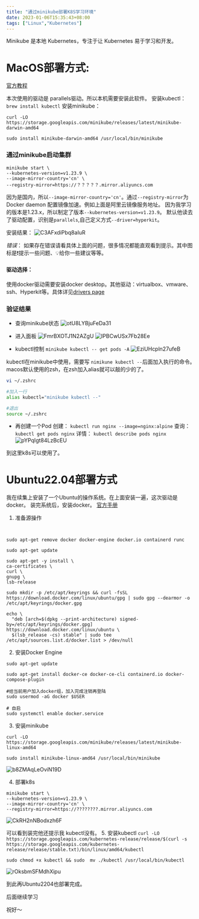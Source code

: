 ```yaml
---
title: "通过minikube部署K8S学习环境"
date: 2023-01-06T15:35:43+08:00
tags: ["Linux","Kubernetes"]
---
```


Minikube 是本地 Kubernetes，专注于让 Kubernetes 易于学习和开发。

# MacOS部署方式:
[官方教程](https://minikube.sigs.k8s.io/docs/start/)

本次使用的驱动是 parallels驱动。所以本机需要安装此软件。
安装kubectl：`brew install kubectl`
安装minikube：
```shell
curl -LO https://storage.googleapis.com/minikube/releases/latest/minikube-darwin-amd64

sudo install minikube-darwin-amd64 /usr/local/bin/minikube
```

### 通过minikube启动集群
```shell
minikube start \
--kubernetes-version=v1.23.9 \
--image-mirror-country='cn' \
--registry-mirror=https://？？？？？.mirror.aliyuncs.com
```

因为是国内，所以`--image-mirror-country='cn'`。通过`--registry-mirror`为 Docker daemon 配置镜像加速。例如上面是阿里云镜像服务地址。
因为我学习的版本是1.23.x，所以制定了版本`--kubernetes-version=v1.23.9`。
默认他读去了驱动配置，识别是`parallels`,自己定义方式`--driver=hyperkit`。

安装结果：
![C3AFxdiPbq8aIuR](https://s2.loli.net/2023/01/06/C3AFxdiPbq8aIuR.jpg)

*错误*：
如果存在错误请看具体上面的问题，很多情况都能直观看到提示。其中图标是❗️提示一些问题、💡给你一些建议等等。

####  驱动选择：
使用docker驱动需要安装docker desktop。其他驱动：virtualbox、vmware、ssh、Hyperkit等。具体详见[drivers page](https://minikube.sigs.k8s.io/docs/drivers/)

### 验证结果

* 查询minikube状态
![otU8LYBjuFeDa31](https://s2.loli.net/2023/01/06/otU8LYBjuFeDa31.png)
* 进入面板
![FmrBXOTJ1N2AZgU](https://s2.loli.net/2023/01/06/FmrBXOTJ1N2AZgU.png)
![IPBCwUSx7Fb28Ee](https://s2.loli.net/2023/01/06/IPBCwUSx7Fb28Ee.png)

* kubectl控制
`minikube kubectl -- get pods -A`
![EziUHcpln27ufeB](https://s2.loli.net/2023/01/06/EziUHcpln27ufeB.png)

kubectl在minikube中使用，需要写 `nimikune kubectl --`后面加入执行的命令。
macos默认使用的zsh，在zsh加入alias就可以敲的少的了。
```zsh
vi ~/.zshrc

#加入一行
alias kubectl="minikube kubectl --"

#退出
source ~/.zshrc
```

* 再创建一个Pod
创建：
`kubectl run nginx --image=nginx:alpine`
查询：
`kubectl get pods nginx`
详情：
`kubectl describe pods nginx`
![pYPqIgt84LzBcEU](https://s2.loli.net/2023/01/06/pYPqIgt84LzBcEU.png)

到这里k8s可以使用了。

# Ubuntu22.04部署方式
我在续集上安装了一个Ubuntu的操作系统。在上面安装一遍，这次驱动是docker。
装完系统后，安装docker。
[官方手册](https://docs.docker.com/engine/install/ubuntu/)
1. 准备源操作
```shell


sudo apt-get remove docker docker-engine docker.io containerd runc

sudo apt-get update

sudo apt-get -y install \
ca-certificates \
curl \
gnupg \
lsb-release
  
sudo mkdir -p /etc/apt/keyrings && curl -fsSL https://download.docker.com/linux/ubuntu/gpg | sudo gpg --dearmor -o /etc/apt/keyrings/docker.gpg

echo \
  "deb [arch=$(dpkg --print-architecture) signed-by=/etc/apt/keyrings/docker.gpg] https://download.docker.com/linux/ubuntu \
  $(lsb_release -cs) stable" | sudo tee /etc/apt/sources.list.d/docker.list > /dev/null

```

2. 安装Docker Engine
```shell
sudo apt-get update

sudo apt-get install docker-ce docker-ce-cli containerd.io docker-compose-plugin

#给当前用户加入docker组，加入完成注销再登陆
sudo usermod -aG docker $USER

# 自启
sudo systemctl enable docker.service

```

3. 安装minikube
```shell
curl -LO https://storage.googleapis.com/minikube/releases/latest/minikube-linux-amd64

sudo install minikube-linux-amd64 /usr/local/bin/minikube
```
![b8ZMAqLeOviN19D](https://s2.loli.net/2023/01/06/b8ZMAqLeOviN19D.jpg)

4.  部署k8s
```shell
minikube start \
--kubernetes-version=v1.23.9 \
--image-mirror-country='cn' \
--registry-mirror=https://????????.mirror.aliyuncs.com
```
![CkRH2nNBodxzh6F](https://s2.loli.net/2023/01/06/CkRH2nNBodxzh6F.jpg)

可以看到装完他还提示我 kubectl没有。
 5. 安装kubectl
`curl -LO https://storage.googleapis.com/kubernetes-release/release/$(curl -s https://storage.googleapis.com/kubernetes-release/release/stable.txt)/bin/linux/amd64/kubectl`

`sudo chmod +x kubectl && sudo  mv ./kubectl /usr/local/bin/kubectl `

 ![rOksbmSFMdhXipu](https://s2.loli.net/2023/01/06/rOksbmSFMdhXipu.jpg)

到此再Ubuntu2204也部署完成。

后面继续学习

祝好～

